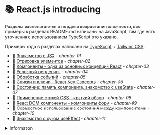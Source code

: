 # 📚 React.js introducing

Разделы располагаются в пордяке возрастания сложности, все примеры в разделах README.md написаны на JavaScript, там где есть уточнения с использованием TypeScript это указано.

Примеры кода в разделах написаны на [TypeScript](https://www.typescriptlang.org/) + [Tailwind CSS](https://tailwindcss.com/).

- 📘 [Знакомство с JSX](https://github.com/shopot/react-101/tree/chapter-01) - _chapter-01_
- 📘 [Отрисовка элементов](https://github.com/shopot/react-101/tree/chapter-02) - _chapter-02_
- 📘 [Компоненты - одна из основных концепций React](https://github.com/shopot/react-101/tree/chapter-03) - _chapter-03_
- 📘 [Условный рендеринг](https://github.com/shopot/react-101/tree/chapter-04) - _chapter-04_
- 📘 [Обработка событий](https://github.com/shopot/react-101/tree/chapter-05) - _chapter-05_
- 📘 [Списки и ключи - React Key Concepts](https://github.com/shopot/react-101/tree/chapter-06) - _chapter-06_
- 📘 [Состояние: память компонента, знакомство с useState](https://github.com/shopot/react-101/tree/chapter-07) - _chapter-07_
- 📘 [Применение стилей CSS - краткий обзор](https://github.com/shopot/react-101/tree/chapter-08) - _chapter-08_
- 📘 [React DOM компоненты - компоненты форм](https://github.com/shopot/react-101/tree/chapter-09) - _chapter-09_
- 📘 [Совместное использование состояния между компонентами](https://github.com/shopot/react-101/tree/chapter-10) - _chapter-10_
- 📘 [Знакомство с хуком useEffect](https://github.com/shopot/react-101/tree/chapter-11) - _chapter-11_
  
<details>
  <summary>Information</summary>

Для работы с примерами кода клонируйте репозиторий

```shell
git clone https://github.com/shopot/react-101.git
cd react-101
```

Выберите раздел на который вы хотите перейти (например chapter-02)

```shell
git checkout chapter-02
```

Установите зависимости

```shell
npm install
```

Запустите dev-сервер

```shell
npm run dev
```

</details>
